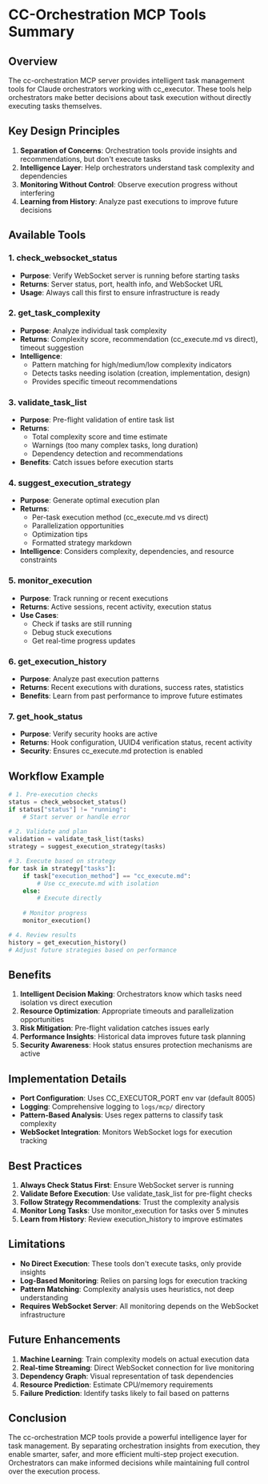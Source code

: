 # CC-Orchestration MCP Tools Summary

## Overview

The cc-orchestration MCP server provides intelligent task management tools for Claude orchestrators working with cc_executor. These tools help orchestrators make better decisions about task execution without directly executing tasks themselves.

## Key Design Principles

1. **Separation of Concerns**: Orchestration tools provide insights and recommendations, but don't execute tasks
2. **Intelligence Layer**: Help orchestrators understand task complexity and dependencies
3. **Monitoring Without Control**: Observe execution progress without interfering
4. **Learning from History**: Analyze past executions to improve future decisions

## Available Tools

### 1. check_websocket_status
- **Purpose**: Verify WebSocket server is running before starting tasks
- **Returns**: Server status, port, health info, and WebSocket URL
- **Usage**: Always call this first to ensure infrastructure is ready

### 2. get_task_complexity
- **Purpose**: Analyze individual task complexity
- **Returns**: Complexity score, recommendation (cc_execute.md vs direct), timeout suggestion
- **Intelligence**: 
  - Pattern matching for high/medium/low complexity indicators
  - Detects tasks needing isolation (creation, implementation, design)
  - Provides specific timeout recommendations

### 3. validate_task_list
- **Purpose**: Pre-flight validation of entire task list
- **Returns**: 
  - Total complexity score and time estimate
  - Warnings (too many complex tasks, long duration)
  - Dependency detection and recommendations
- **Benefits**: Catch issues before execution starts

### 4. suggest_execution_strategy
- **Purpose**: Generate optimal execution plan
- **Returns**:
  - Per-task execution method (cc_execute.md vs direct)
  - Parallelization opportunities
  - Optimization tips
  - Formatted strategy markdown
- **Intelligence**: Considers complexity, dependencies, and resource constraints

### 5. monitor_execution
- **Purpose**: Track running or recent executions
- **Returns**: Active sessions, recent activity, execution status
- **Use Cases**:
  - Check if tasks are still running
  - Debug stuck executions
  - Get real-time progress updates

### 6. get_execution_history
- **Purpose**: Analyze past execution patterns
- **Returns**: Recent executions with durations, success rates, statistics
- **Benefits**: Learn from past performance to improve future estimates

### 7. get_hook_status
- **Purpose**: Verify security hooks are active
- **Returns**: Hook configuration, UUID4 verification status, recent activity
- **Security**: Ensures cc_execute.md protection is enabled

## Workflow Example

```python
# 1. Pre-execution checks
status = check_websocket_status()
if status["status"] != "running":
    # Start server or handle error
    
# 2. Validate and plan
validation = validate_task_list(tasks)
strategy = suggest_execution_strategy(tasks)

# 3. Execute based on strategy
for task in strategy["tasks"]:
    if task["execution_method"] == "cc_execute.md":
        # Use cc_execute.md with isolation
    else:
        # Execute directly
        
    # Monitor progress
    monitor_execution()

# 4. Review results
history = get_execution_history()
# Adjust future strategies based on performance
```

## Benefits

1. **Intelligent Decision Making**: Orchestrators know which tasks need isolation vs direct execution
2. **Resource Optimization**: Appropriate timeouts and parallelization opportunities
3. **Risk Mitigation**: Pre-flight validation catches issues early
4. **Performance Insights**: Historical data improves future task planning
5. **Security Awareness**: Hook status ensures protection mechanisms are active

## Implementation Details

- **Port Configuration**: Uses CC_EXECUTOR_PORT env var (default 8005)
- **Logging**: Comprehensive logging to `logs/mcp/` directory
- **Pattern-Based Analysis**: Uses regex patterns to classify task complexity
- **WebSocket Integration**: Monitors WebSocket logs for execution tracking

## Best Practices

1. **Always Check Status First**: Ensure WebSocket server is running
2. **Validate Before Execution**: Use validate_task_list for pre-flight checks
3. **Follow Strategy Recommendations**: Trust the complexity analysis
4. **Monitor Long Tasks**: Use monitor_execution for tasks over 5 minutes
5. **Learn from History**: Review execution_history to improve estimates

## Limitations

- **No Direct Execution**: These tools don't execute tasks, only provide insights
- **Log-Based Monitoring**: Relies on parsing logs for execution tracking
- **Pattern Matching**: Complexity analysis uses heuristics, not deep understanding
- **Requires WebSocket Server**: All monitoring depends on the WebSocket infrastructure

## Future Enhancements

1. **Machine Learning**: Train complexity models on actual execution data
2. **Real-time Streaming**: Direct WebSocket connection for live monitoring
3. **Dependency Graph**: Visual representation of task dependencies
4. **Resource Prediction**: Estimate CPU/memory requirements
5. **Failure Prediction**: Identify tasks likely to fail based on patterns

## Conclusion

The cc-orchestration MCP tools provide a powerful intelligence layer for task management. By separating orchestration insights from execution, they enable smarter, safer, and more efficient multi-step project execution. Orchestrators can make informed decisions while maintaining full control over the execution process.